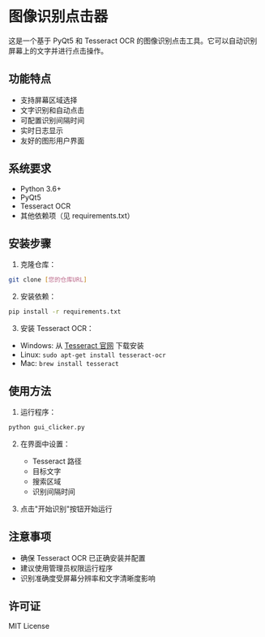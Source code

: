 # 图像识别点击器

这是一个基于 PyQt5 和 Tesseract OCR 的图像识别点击工具。它可以自动识别屏幕上的文字并进行点击操作。

## 功能特点

- 支持屏幕区域选择
- 文字识别和自动点击
- 可配置识别间隔时间
- 实时日志显示
- 友好的图形用户界面

## 系统要求

- Python 3.6+
- PyQt5
- Tesseract OCR
- 其他依赖项（见 requirements.txt）

## 安装步骤

1. 克隆仓库：
```bash
git clone [您的仓库URL]
```

2. 安装依赖：
```bash
pip install -r requirements.txt
```

3. 安装 Tesseract OCR：
- Windows: 从 [Tesseract 官网](https://github.com/UB-Mannheim/tesseract/wiki) 下载安装
- Linux: `sudo apt-get install tesseract-ocr`
- Mac: `brew install tesseract`

## 使用方法

1. 运行程序：
```bash
python gui_clicker.py
```

2. 在界面中设置：
   - Tesseract 路径
   - 目标文字
   - 搜索区域
   - 识别间隔时间

3. 点击"开始识别"按钮开始运行

## 注意事项

- 确保 Tesseract OCR 已正确安装并配置
- 建议使用管理员权限运行程序
- 识别准确度受屏幕分辨率和文字清晰度影响

## 许可证

MIT License 